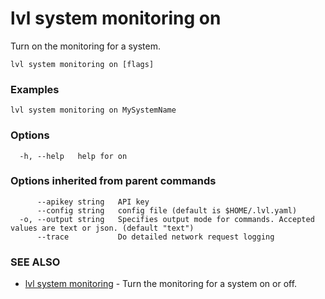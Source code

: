 # lvl system monitoring on

Turn on the monitoring for a system.

```
lvl system monitoring on [flags]
```

### Examples

```
lvl system monitoring on MySystemName
```

### Options

```
  -h, --help   help for on
```

### Options inherited from parent commands

```
      --apikey string   API key
      --config string   config file (default is $HOME/.lvl.yaml)
  -o, --output string   Specifies output mode for commands. Accepted values are text or json. (default "text")
      --trace           Do detailed network request logging
```

### SEE ALSO

* [lvl system monitoring](lvl_system_monitoring.md)	 - Turn the monitoring for a system on or off.

